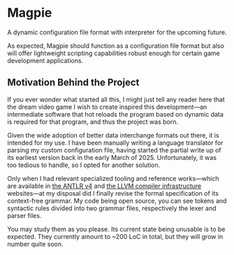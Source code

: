 # Magpie

A dynamic configuration file format with interpreter for the upcoming future.

As expected, Magpie should function as a configuration file format but also will offer lightweight scripting capabilities robust enough for certain game development applications.

## Motivation Behind the Project

If you ever wonder what started all this, I might just tell any reader here that the dream video game  I wish to create inspired this development—an intermediate software that hot reloads the program based on dynamic data is required for that program, and thus the project was born.

Given the wide adoption of better data interchange formats out there, it is intended for my use. I have been manually writing a language translator for parsing my custom configuration file, having started the partial write up of its earliest version back in the early March of 2025. Unfortunately, it was too tedious to handle, so I opted for another solution.

Only when I had relevant specialized tooling and reference works—which are available in [the ANTLR v4](https://www.antlr.org/) and [the LLVM compiler infrastructure](https://llvm.org/) websites—at my disposal did I finally revise the formal specification of its context-free grammar. My code being open source, you can see tokens and syntactic rules divided into two grammar files, respectively the lexer and parser files. 

You may study them as you please. Its current state being unusable is to be expected. They currently amount to ~200 LoC in total, but they will grow in number quite soon.
